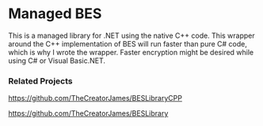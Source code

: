 # Managed BES
This is a managed library for .NET using the native C++ code. This wrapper around the C++ implementation of BES will run faster than pure C# code, which is why I wrote the wrapper. Faster encryption might be desired while using C# or Visual Basic.NET.

### Related Projects 
https://github.com/TheCreatorJames/BESLibraryCPP

https://github.com/TheCreatorJames/BESLibrary


